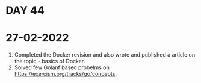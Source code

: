 # DAY 44

# 27-02-2022 
1. Completed the Docker revision and also wrote and published a article on the topic - basics of Docker.
2. Solved few Golanf based probelms on https://exercism.org/tracks/go/concepts. 
